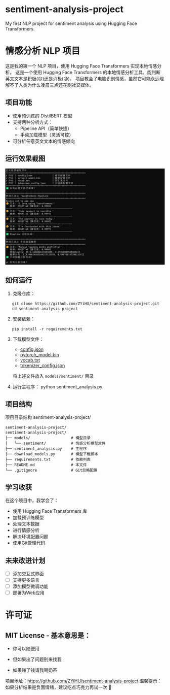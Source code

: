 # sentiment-analysis-project
My first NLP project for sentiment analysis using Hugging Face Transformers.


# 情感分析 NLP 项目

这是我的第一个 NLP 项目，使用 Hugging Face Transformers 实现本地情感分析。
这是一个使用 Hugging Face Transformers 的本地情感分析工具，能判断英文文本是积极(😊)还是消极(😞)。
项目教会了电脑识别情感，虽然它可能永远理解不了人类为什么凌晨三点还在刷社交媒体。



## 项目功能
- 使用预训练的 DistilBERT 模型
- 支持两种分析方式：
  - Pipeline API（简单快捷）
  - 手动加载模型（灵活可控）
- 可分析任意英文文本的情感倾向

## 运行效果截图
![情感分析结果](screenshot.png)  

## 如何运行

1. 克隆仓库：
```
   git clone https://github.com/ZYiHU/sentiment-analysis-project.git
   cd sentiment-analysis-project
```   

2. 安装依赖：
```
   pip install -r requirements.txt
```   

3. 下载模型文件：
   - [config.json](https://huggingface.co/distilbert/distilbert-base-uncased-finetuned-sst-2-english/raw/main/config.json)
   - [pytorch_model.bin](https://huggingface.co/distilbert/distilbert-base-uncased-finetuned-sst-2-english/resolve/main/pytorch_model.bin)
   - [vocab.txt](https://huggingface.co/distilbert/distilbert-base-uncased-finetuned-sst-2-english/raw/main/vocab.txt)
   - [tokenizer_config.json](https://huggingface.co/distilbert/distilbert-base-uncased-finetuned-sst-2-english/raw/main/tokenizer_config.json)
   
   将上述文件放入 `models/sentiment/` 目录

4. 运行主程序：
   python sentiment_analysis.py
   

## 项目结构
项目目录结构
sentiment-analysis-project/
```tree
sentiment-analysis-project/
sentiment-analysis-project/
├── models/                  # 模型目录
│   └── sentiment/           # 情感分析模型文件
├── sentiment_analysis.py    # 主程序
├── download_models.py       # 模型下载脚本
├── requirements.txt         # 依赖列表
├── README.md                # 本文件
└── .gitignore               # Git忽略配置
```

## 学习收获
在这个项目中，我学会了：
- 使用 Hugging Face Transformers 库
- 加载预训练模型
- 处理文本数据
- 进行情感分析
- 解决环境配置问题
- 使用Git管理代码

## 未来改进计划
- [ ] 添加交互式界面
- [ ] 支持更多语言
- [ ] 添加模型微调功能
- [ ] 部署为Web应用

# 许可证 
## MIT License - 基本意思是：

- 你可以随便用

- 但如果出了问题别来找我

- 如果赚了钱请我喝奶茶

项目地址：https://github.com/ZYiHU/sentiment-analysis-project
温馨提示：如果分析结果是负面情绪，建议吃点巧克力再试一次 🍫

